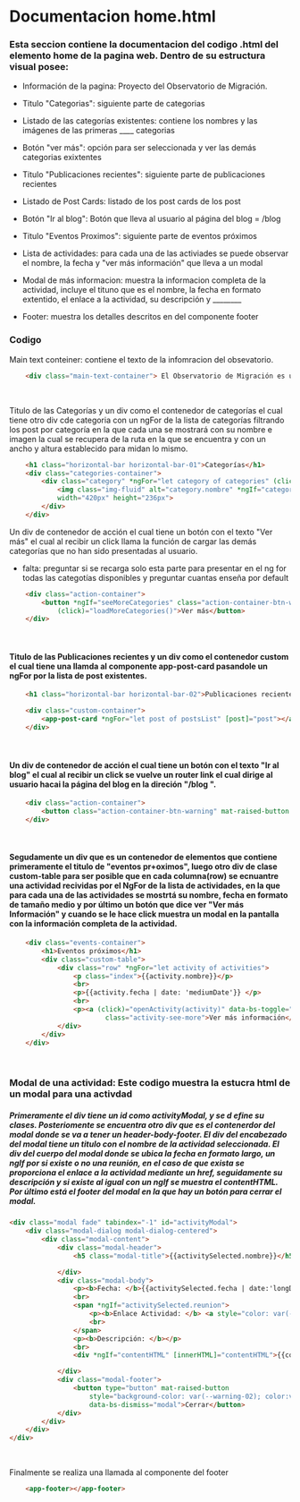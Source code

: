 # Documentacion home.html

### Esta seccion contiene la documentacion del codigo .html del elemento home de la pagina web. Dentro de su estructura visual posee: 
* Información de la pagina: Proyecto del Observatorio de Migración.
*  Titulo "Categorias": siguiente parte de categorias
*  Listado de las categorías existentes: contiene los nombres y las imágenes de las primeras ____ categorias 
*  Botón "ver más": opción para ser seleccionada y ver las demás categorias exixtentes   
* Titulo "Publicaciones recientes": siguiente parte de publicaciones recientes
* Listado de Post Cards: listado de los post cards de los post
* Botón "Ir al blog": Botón que lleva al usuario al página del blog = /blog
* Titulo "Eventos Proximos": siguiente parte de eventos próximos
* Lista de actividades: para cada una de las activiades se puede observar el nombre, la fecha y "ver más información" que lleva a un modal
* Modal de más informacion: muestra la informacion completa de la actividad, incluye el tituno que es el nombre, la fecha en formato extentido, el enlace a la actividad, su descripción y ________

* Footer: muestra los detalles descritos en del componente footer

### Codigo

Main text conteiner: contiene el texto de la infomracion del obsevatorio.

``` html 
    <div class="main-text-container"> El Observatorio de Migración es un proyecto ... </div>
```
<br/>

Titulo de las Categorías y un div como el contenedor de categorías el cual tiene otro div cde categoria con un ngFor de la lista de categorías filtrando los post por categoría en la que cada una se mostrará con su nombre e imagen la cual se recupera de la ruta en la que se encuentra  y con un ancho y altura establecido para midan lo mismo.

``` html
    <h1 class="horizontal-bar horizontal-bar-01">Categorías</h1>
    <div class="categories-container">
        <div class="category" *ngFor="let category of categories" (click)="filterPostsByCategory(category)">
            <img class="img-fluid" alt="category.nombre" *ngIf="category.imagen" src="{{category.imagen.formats.small.url}}"
            width="420px" height="236px">
        </div>
    </div>
```

Un div de contenedor de acción el cual tiene un botón con el texto "Ver más" el cual al recibir un click llama la función de cargar las demás categorías que no han sido presentadas al usuario. 
  * falta: preguntar si se recarga solo esta parte para presentar en el ng for todas las categotías disponibles y preguntar cuantas enseña por default 

``` html
    <div class="action-container">
        <button *ngIf="seeMoreCategories" class="action-container-btn-warning" mat-raised-button
            (click)="loadMoreCategories()">Ver más</button>
    </div>
```

<br/> 

#### Titulo de las Publicaciones recientes y un div como el contenedor custom el cual tiene una llamda al  componente  app-post-card pasandole un ngFor por la lista de post existentes.

``` html
    <h1 class="horizontal-bar horizontal-bar-02">Publicaciones recientes</h1>

    <div class="custom-container">
        <app-post-card *ngFor="let post of postsList" [post]="post"></app-post-card>
    </div>
```

 <br/>


#### Un div de contenedor de acción el cual tiene un botón con el texto "Ir al blog" el cual al recibir un click se vuelve un router link el cual dirige al usuario hacai la página del blog en la direción "/blog ". 

``` html
    <div class="action-container">
        <button class="action-container-btn-warning" mat-raised-button routerLink="/blog">Ir al blog</button>
    </div>
```
<br/>

#### Segudamente un div que es un contenedor de elementos que contiene primeramente el titulo de "eventos pr+oximos", luego otro div  de clase custom-table para ser posible que en cada columna(row) se ecnuantre una actividad recividas por el NgFor de la lista de actividades, en la que para cada una de las actividades se mostrtá su nombre, fecha en formato de tamaño medio y por último un botón que dice ver "Ver más Información" y cuando se le hace click muestra un modal en la pantalla con la información completa de la actividad.

``` html
    <div class="events-container">
        <h1>Eventos próximos</h1>
        <div class="custom-table">
            <div class="row" *ngFor="let activity of activities">
                <p class="index">{{activity.nombre}}</p>
                <br>
                <p>{{activity.fecha | date: 'mediumDate'}} </p>
                <br>
                <p><a (click)="openActivity(activity)" data-bs-toggle="modal" data-bs-target="#activityModal"
                        class="activity-see-more">Ver más información</a></p>
            </div>
        </div>
    </div>
```
<br/>

### Modal de una actividad: Este codigo muestra la estucra html de un modal para una activdad
#####  Primeramente el div tiene un id como activityModal, y se d efine su clases. Posteriomente se encuentra otro div que es el contenerdor del modal donde se va a tener un header-body-footer. El div del encabezado del modal tiene un titulo con el nombre de la actividad seleccionada. El div del cuerpo del modal donde se ubica la fecha en formato largo, un ngIf por si existe o no una reunión, en el caso de que exista se proporciona el enlace a la actividad  mediante un href, seguidamente su descripción y si existe al igual con un ngIf se muestra el contentHTML. Por último está el footer del modal en la que hay un botón para cerrar el modal.

``` html
<div class="modal fade" tabindex="-1" id="activityModal">
    <div class="modal-dialog modal-dialog-centered">
        <div class="modal-content">
            <div class="modal-header">
                <h5 class="modal-title">{{activitySelected.nombre}}</h5>

            </div>
            <div class="modal-body">
                <p><b>Fecha: </b>{{activitySelected.fecha | date:'longDate'}}</p>
                <br>
                <span *ngIf="activitySelected.reunion">
                    <p><b>Enlace Actividad: </b> <a style="color: var(--warning-01)" href="http://{{activitySelected.reunion}}">{{activitySelected.reunion}}</a></p>
                    <br>
                </span>
                <p><b>Descripción: </b></p>
                <br>
                <div *ngIf="contentHTML" [innerHTML]="contentHTML">{{contentHTML}}</div>

            </div>
            <div class="modal-footer">
                <button type="button" mat-raised-button
                    style="background-color: var(--warning-02); color:var(--font-4);"
                    data-bs-dismiss="modal">Cerrar</button>
            </div>
        </div>
    </div>
</div>
```
<br/>

Finalmente se realiza una llamada al componente del footer
```  html
    <app-footer></app-footer>
```
